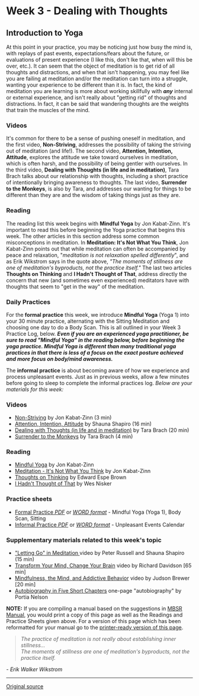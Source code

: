 Week 3 - Dealing with Thoughts
==============================

Introduction to Yoga
--------------------

At this point in your practice, you may be noticing just how busy the mind is,
with replays of past events, expectations/fears about the future, or
evaluations of present experience (I like this, don't lke that, when will this
be over, etc.). It can seem that the object of meditation is to get rid of all
thoughts and distractions, and when that isn't happening, you may feel like you
are failing at meditation and/or the meditation can turn into a struggle,
wanting your experience to be different than it is. In fact, the kind of
meditation you are learning is more about working skillfully with _**any**_
internal or external experience, and isn't really about "getting rid" of
thoughts and distractions. In fact, it can be said that wandering thoughts are
the weights that train the muscles of the mind.

### Videos  
It's common for there to be a sense of pushing oneself in meditation, and the
first video, **Non-Striving**, addresses the possibility of taking the striving
out of meditation (and life!). The second video, **Attention, Intention,
Attitude**, explores the attitude we take toward ourselves in meditation, which
is often harsh, and the possibility of being gentler with ourselves. In the
third video, **Dealing with Thoughts (in life and in meditation)**, Tara Brach
talks about our relationship with thoughts, including a short practice of
intentionally bringing awareness to thoughts. The last video, **Surrender to
the Monkeys**, is also by Tara, and addresses our wanting for things to be
different than they are and the wisdom of taking things just as they are.

### Reading  
The reading list this week begins with **Mindful Yoga** by Jon Kabat-Zinn. It's
important to read this before beginning the Yoga practice that begins this
week. The other articles in this section address some common misconceptions in
meditation. In **Meditation: It's Not What You Think**, Jon Kabat-Zinn points
out that while meditation can often be accompanied by peace and relaxation,
"_meditation is not relaxation spelled differently_", and as Erik Wikstrom says
in the quote above, _"The moments of stillness are one of meditation's
byproducts, not the practice itself."_ The last two articles **Thoughts on
Thinking** and **I Hadn't Thought of That**, address directly the concern that
new (and sometimes even experienced) meditators have with thoughts that seem to
"get in the way" of the meditation.

### Daily Practices  
For the **formal practice** this week, we introduce **Mindful Yoga** (Yoga 1)
into your 30 minute practice, alternating with the Sitting Meditation and
choosing one day to do a Body Scan. This is all outlined in your Week 3
Practice Log, below. _**Even if you are an experienced yoga practitioner, be
sure to read "Mindful Yoga" in the reading below, before beginning the yoga
practice. Mindful Yoga is different than many traditional yoga practices in
that there is less of a focus on the exact posture achieved and more focus on
body/mind awareness.**_

The **informal practice** is about becoming aware of how we experience and
process unpleasant events. Just as in previous weeks, allow a few minutes
before going to sleep to complete the informal practices log. _Below are your
materials for this week:_

### Videos
* [Non-Striving][38] by Jon Kabat-Zinn (3 min)  
* [Attention, Intention, Attitude][39] by Shauna Shapiro (16 min)  
* [Dealing with Thoughts (in life and in meditation)][40] by Tara Brach (20 min)  
* [Surrender to the Monkeys][41] by Tara Brach (4 min)  

### Reading
* [Mindful Yoga][42] by Jon Kabat-Zinn  
* [Meditation - It's Not What You Think][43] by Jon Kabat-Zinn  
* [Thoughts on Thinking][44] by Edward Espe Brown  
* [I Hadn't Thought of That][45] by Wes Nisker  

### Practice sheets  
* [Formal Practice _PDF_][46] or [_WORD format_][47] \- Mindful Yoga (Yoga 1), Body Scan, Sitting  
* [Informal Practice _PDF_][48] or [_WORD format_][49] \- Unpleasant Events Calendar  

### Supplementary materials related to this week's topic  
* ["Letting Go" in Meditation ][50]video by Peter Russell and Shauna Shapiro (15 min)  
* [Transform Your Mind, Change Your Brain][51] video by Richard Davidson [65 min]  
* [Mindfulness, the Mind, and Addictive Behavior][52] video by Judson Brewer [20 min]  
* [Autobiography in Five Short Chapters][53] one-page "autobiography" by Portia Nelson  

**NOTE:** If you are compiling a manual based on the suggestions in [MBSR
Manual][16], you would print a copy of this page as well as the Readings and
Practice Sheets given above. For a version of this page which has been
reformatted for your manual go to the [printer-ready version of this page][54].

> _The practice of meditation is not really about establishing inner stillness...  
The moments of stillness are one of meditation's byproducts, not the practice itself._

\- _Erik Walker Wikstrom_

[16]: selfguidedMBSR_manual.md
[38]: https://www.youtube.com/watch?v=Ye3xwfECuYc&amp;index=1&amp;list=PLbiVpU59JkVZzL8TqgU6Uz_HxhnMqpzZv
[39]: https://www.youtube.com/watch?v=UABlpt0R51Y&amp;list=PLbiVpU59JkVZzL8TqgU6Uz_HxhnMqpzZv&amp;index=2
[40]: https://www.youtube.com/watch?v=9kNXhJf6jOM&amp;index=3&amp;list=PLbiVpU59JkVZzL8TqgU6Uz_HxhnMqpzZv
[41]: https://www.youtube.com/watch?v=H8yoWnEmTO8&amp;index=4&amp;list=PLbiVpU59JkVZzL8TqgU6Uz_HxhnMqpzZv
[42]: docs/week3/yoga.pdf
[43]: docs/week3/JKZ_thinking.pdf
[44]: docs/week3/brown-thoughts.pdf
[45]: docs/week3/nisker-thoughts.pdf
[46]: practice/week3-formal.pdf
[47]: practice/week3-formal.docx
[48]: practice/week3-informal.pdf
[49]: practice/week3-informal.docx
[50]: https://www.youtube.com/watch?v=H812bBkoHNk
[51]: http://www.youtube.com/watch?v=7tRdDqXgsJ0
[52]: https://www.youtube.com/watch?v=7a9sWI0vJzc
[53]: docs/week3/autobio_5chapters.pdf
[54]: http://palousemindfulness.com/docs/manualMBSRweek3.pdf
  
-----

[Original source](http://palousemindfulness.com/selfguidedMBSR_week3.html "Permalink to MBSR week 3")
